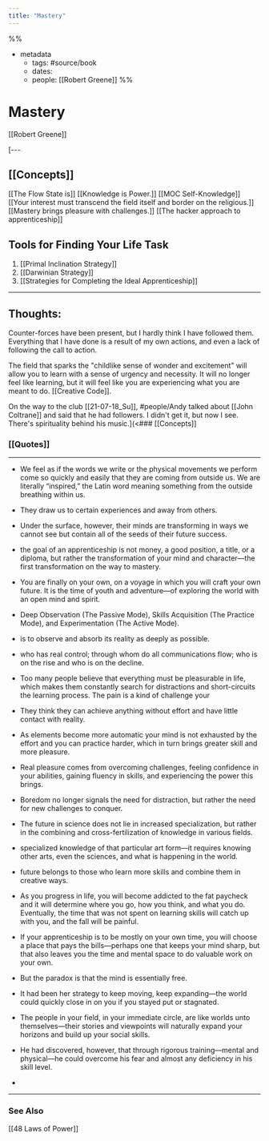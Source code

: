 ```yaml
---
title: "Mastery"
---
```

%%
- metadata
	- tags: #source/book
	- dates: 
	- people: [[Robert Greene]]
%%

# Mastery
[[Robert Greene]]

[---
## [[Concepts]]

[[The Flow State is]]
[[Knowledge is Power.]]
[[MOC Self-Knowledge]]
[[Your interest must transcend the field itself and border on the religious.]]
[[Mastery brings pleasure with challenges.]]
[[The hacker approach to apprenticeship]]


## Tools for Finding Your Life Task
1. [[Primal Inclination Strategy]]
2. [[Darwinian Strategy]]
3. [[Strategies for Completing the Ideal Apprenticeship]]

----
## Thoughts:

Counter-forces have been present, but I hardly think I have followed them. Everything that I have done is a result of my own actions, and even a lack of following the call to action.

The field that sparks the "childlike sense of wonder and excitement" will allow you to learn with a sense of urgency and necessity. It will no longer feel like learning, but it will feel like you are experiencing what you are meant to do. [[Creative Code]]. 

On the way to the club [[21-07-18_Su]], #people/Andy talked about [[John Coltrane]] and said that he had followers. I didn't get it, but now I see. There's spirituality behind his music.](<### [[Concepts]]

### [[Quotes]]
---

- We feel as if the words we write or the physical movements we perform come so quickly and easily that they are coming from outside us. We are literally “inspired,” the Latin word meaning something from the outside breathing within us.

- They draw us to certain experiences and away from others.

- Under the surface, however, their minds are transforming in ways we cannot see but contain all of the seeds of their future success.

- the goal of an apprenticeship is not money, a good position, a title, or a diploma, but rather the transformation of your mind and character—the first transformation on the way to mastery.

- You are finally on your own, on a voyage in which you will craft your own future. It is the time of youth and adventure—of exploring the world with an open mind and spirit.

- Deep Observation (The Passive Mode), Skills Acquisition (The Practice Mode), and Experimentation (The Active Mode).

- is to observe and absorb its reality as deeply as possible.

- who has real control; through whom do all communications flow; who is on the rise and who is on the decline.

- Too many people believe that everything must be pleasurable in life, which makes them constantly search for distractions and short-circuits the learning process. The pain is a kind of challenge your

- They think they can achieve anything without effort and have little contact with reality.

- As elements become more automatic your mind is not exhausted by the effort and you can practice harder, which in turn brings greater skill and more pleasure.

- Real pleasure comes from overcoming challenges, feeling confidence in your abilities, gaining fluency in skills, and experiencing the power this brings.

- Boredom no longer signals the need for distraction, but rather the need for new challenges to conquer.

- The future in science does not lie in increased specialization, but rather in the combining and cross-fertilization of knowledge in various fields.

- specialized knowledge of that particular art form—it requires knowing other arts, even the sciences, and what is happening in the world.

- future belongs to those who learn more skills and combine them in creative ways.

- As you progress in life, you will become addicted to the fat paycheck and it will determine where you go, how you think, and what you do. Eventually, the time that was not spent on learning skills will catch up with you, and the fall will be painful.

- If your apprenticeship is to be mostly on your own time, you will choose a place that pays the bills—perhaps one that keeps your mind sharp, but that also leaves you the time and mental space to do valuable work on your own.

- But the paradox is that the mind is essentially free.

- It had been her strategy to keep moving, keep expanding—the world could quickly close in on you if you stayed put or stagnated.

- The people in your field, in your immediate circle, are like worlds unto themselves—their stories and viewpoints will naturally expand your horizons and build up your social skills.

- He had discovered, however, that through rigorous training—mental and physical—he could overcome his fear and almost any deficiency in his skill level.
- 

----
### See Also
[[48 Laws of Power]]